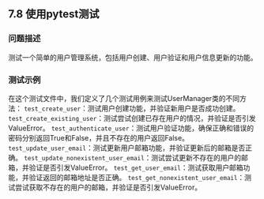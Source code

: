 ## 7.8 使用pytest测试

### 问题描述

测试一个简单的用户管理系统，包括用户创建、用户验证和用户信息更新的功能。


### 测试示例
在这个测试文件中，我们定义了几个测试用例来测试UserManager类的不同方法：
`test_create_user`：测试用户创建功能，并验证新用户是否成功创建。
`test_create_existing_user`：测试尝试创建已存在用户的情况，并验证是否引发ValueError。
`test_authenticate_user`：测试用户验证功能，确保正确和错误的密码分别返回True和False，并且不存在的用户返回False。
`test_update_user_email`：测试更新用户邮箱功能，并验证更新后的邮箱是否正确。
`test_update_nonexistent_user_email`：测试尝试更新不存在的用户的邮箱，并验证是否引发ValueError。
`test_get_user_email`：测试获取用户邮箱功能，并验证返回的邮箱地址是否正确。
`test_get_nonexistent_user_email`：测试尝试获取不存在的用户的邮箱，并验证是否引发ValueError。

